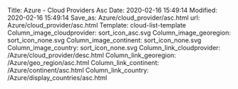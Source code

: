 Title: Azure - Cloud Providers Asc
Date: 2020-02-16 15:49:14
Modified: 2020-02-16 15:49:14
Save_as: Azure/cloud_provider/asc.html
url: Azure/cloud_provider/asc.html
Template: cloud-list-template
Column_image_cloudprovider: sort_icon_asc.svg
Column_image_georegion: sort_icon_none.svg
Column_image_continent: sort_icon_none.svg
Column_image_country: sort_icon_none.svg
Column_link_cloudprovider: /Azure/cloud_provider/desc.html
Column_link_georegion: /Azure/geo_region/asc.html
Column_link_continent: /Azure/continent/asc.html
Column_link_country: /Azure/display_countries/asc.html